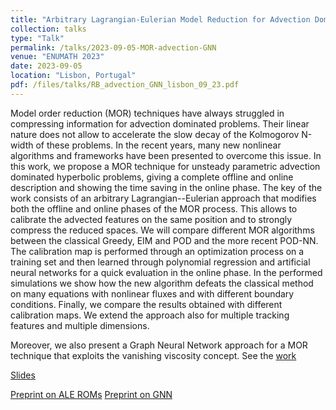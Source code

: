 ```yaml
---
title: "Arbitrary Lagrangian-Eulerian Model Reduction for Advection Dominated Problems and Some Graph Neural Network Ideas"
collection: talks
type: "Talk"
permalink: /talks/2023-09-05-MOR-advection-GNN
venue: "ENUMATH 2023"
date: 2023-09-05
location: "Lisbon, Portugal"
pdf: /files/talks/RB_advection_GNN_lisbon_09_23.pdf
---
```


Model order reduction (MOR) techniques have always struggled in compressing information for advection dominated problems.
Their linear nature does not allow to accelerate the slow decay of the Kolmogorov N-width of these problems.
In the recent years, many new nonlinear algorithms and frameworks have been presented to overcome this issue.
In this work, we propose a MOR technique for unsteady parametric advection dominated hyperbolic problems, giving a complete offline and online description and showing the time saving in the online phase.
The key of the work consists of an arbitrary Lagrangian--Eulerian approach that modifies both the offline and online phases of the MOR process.
This allows to calibrate the advected features on the same position and to strongly compress the reduced spaces.
We will compare different MOR algorithms between the classical Greedy, EIM and POD and the more recent POD-NN. The calibration map is performed through an optimization process on a training set and then learned through polynomial regression and artificial neural networks for a quick evaluation in the online phase.
In the performed simulations we show how the new algorithm defeats the classical method on many equations with nonlinear fluxes and with different boundary conditions. Finally, we compare the results obtained with different calibration maps.
We extend the approach also for multiple tracking features and multiple dimensions.

Moreover, we also present a Graph Neural Network approach for a MOR technique that exploits the vanishing viscosity concept. See the [work](/_publications/2023-08-08-friedrichs-dd-gnn.md)

[Slides](/files/talks/RB_advection_GNN_lisbon_09_23.pdf)

[Preprint on ALE ROMs](/files/publications/Torlo2020MORAdvectionALEMaps.pdf)
[Preprint on GNN](/files/publications/Romor2023Friedrichs.pdf)

